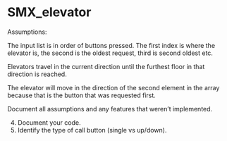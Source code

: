 # SMX_elevator



Assumptions:

The input list is in order of buttons pressed. The first index is where the elevator is, the second is the oldest request, third is second oldest etc.

Elevators travel in the current direction until the furthest floor in that direction is reached.

The elevator will move in the direction of the second element in the array because that is the button that was requested first.


Document all assumptions and any features that weren’t implemented.

4. Document your code.
5. Identify the type of call button (single vs up/down).
